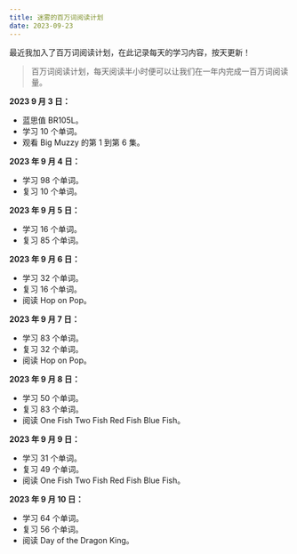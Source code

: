 ```yaml
---
title: 迷雾的百万词阅读计划
date: 2023-09-23
---
```


最近我加入了百万词阅读计划，在此记录每天的学习内容，按天更新！

> 百万词阅读计划，每天阅读半小时便可以让我们在一年内完成一百万词阅读量。

**2023 9 月 3 日：**

- 蓝思值 BR105L。
- 学习 10 个单词。
- 观看 Big Muzzy 的第 1 到第 6 集。

**2023 年 9 月 4 日：**

- 学习 98 个单词。
- 复习 10 个单词。

**2023 年 9 月 5 日：**

- 学习 16 个单词。
- 复习 85 个单词。

**2023 年 9 月 6 日：**

- 学习 32 个单词。
- 复习 16 个单词。
- 阅读 Hop on Pop。

**2023 年 9 月 7 日：**

- 学习 83 个单词。
- 复习 32 个单词。
- 阅读 Hop on Pop。

**2023 年 9 月 8 日：**

- 学习 50 个单词。
- 复习 83 个单词。
- 阅读 One Fish Two Fish Red Fish Blue Fish。

**2023 年 9 月 9 日：**

- 学习 31 个单词。
- 复习 49 个单词。
- 阅读 One Fish Two Fish Red Fish Blue Fish。

**2023 年 9 月 10 日：**

- 学习 64 个单词。
- 复习 56 个单词。
- 阅读 Day of the Dragon King。
